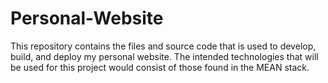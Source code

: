 # Personal-Website
This repository contains the files and source code that is used to develop, build, and deploy my personal website. The intended technologies that will be used for this project would consist of those found in the MEAN stack.
